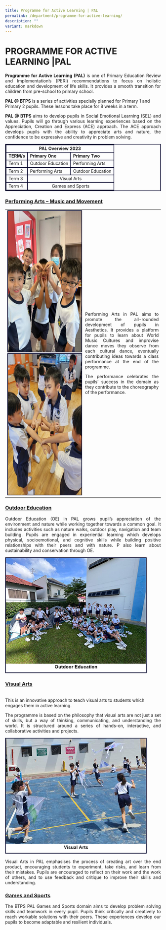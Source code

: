 ```yaml
---
title: Programme for Active Learning | PAL
permalink: /department/programme-for-active-learning/
description: ""
variant: markdown
---
```

# PROGRAMME FOR ACTIVE LEARNING |PAL
<p align="justify">
<strong>Programme for Active Learning (PAL)</strong> is one of Primary Education Review and Implementation’s (PERI) recommendations to focus on holistic education and development of life skills. It provides a smooth transition for children from pre-school to primary school. </p>

<strong>PAL @ BTPS</strong> is a series of activities specially planned for Primary 1 and Primary 2 pupils. These lessons take place for 8 weeks in a term.

<p align="justify">
<strong>PAL @ BTPS</strong> aims to develop pupils in Social Emotional Learning (SEL) and values. Pupils will go through various learning experiences based on the Appreciation, Creation and Express (ACE) approach. The ACE approach develops pupils with the ability to appreciate arts and nature, the confidence to be expressive and creativity in problem solving. </p>

<table style="border:2px solid #0A0B30">
<tbody><tr>
<td align="center" style="border:2px solid #0A0B30" colspan="3"><b>PAL Overview 2023</b> </td></tr><tr>
<td style="border:2px solid #0A0B30"><strong>TERM/s</strong> </td><td style="border:2px solid #0A0B30"><strong>Primary One</strong>
 </td><td style="border:2px solid #0A0B30"><strong>Primary Two</strong>
 </td></tr>
<tr>
<td style="border:2px solid #0A0B30">Term 1</td>
<td style="border:2px solid #0A0B30">Outdoor Education</td>
<td style="border:2px solid #0A0B30">Performing Arts</td>
</tr>
<tr>
<td style="border:2px solid #0A0B30">Term 2</td>
<td style="border:2px solid #0A0B30">Performing Arts</td>
<td style="border:2px solid #0A0B30">Outdoor Education</td>
</tr>
<tr>
<td style="border:2px solid #0A0B30">Term 3</td>
<td style="border:2px solid #0A0B30; text-align: center" colspan="2">Visual Arts</td></tr>
<tr>
<td style="border:2px solid #0A0B30">Term 4</td>
<td style="border:2px solid #0A0B30; text-align: center" colspan="2">Games and Sports</td></tr>
</tbody></table>
<h3><u>Performing Arts – Music and Movement</u></h3>
<table><tbody><tr><td><img style="border:2px solid #0A0B30; width:369px;height:454px;" src="/images/picture 4_pa.jpg"><img style="border:2px solid #0A0B30; width:369px;height:454px;" src="/images/picture 7_pa.jpg"></td><td width="50%"><p align="justify">
Performing Arts in PAL aims to promote the all-rounded development of pupils in Aesthetics. It provides a platform for pupils to learn about World Music Cultures and improvise dance moves they observe from each cultural dance, eventually contributing ideas towards a class performance at the end of the programme. </p>
<p align="justify">The performance celebrates the pupils’ success in the domain as they contribute to the choreography of the performance.</p>
</td></tr></tbody></table>

<h3><u>Outdoor Education</u></h3>
<p align="justify">
Outdoor Education (OE) in PAL grows pupil’s appreciation of the environment and nature while working together towards a common goal. It includes activities such as nature walks, outdoor play, navigation and team building. Pupils are engaged in experiential learning which develops physical, socioemotional, and cognitive skills while building positive relationships with their peers and with nature. P also learn about sustainability and conservation through OE.  </p><img style="border:2px solid #0A0B30; width:454px;height:369px;" src="/images/outdoor_education.png">

<h3><u>Visual Arts</u></h3><br>
This is an innovative approach to teach visual arts to students which engages them in active learning. 
<p align="justify">
The programme is based on the philosophy that visual arts are not just a set of skills, but a way of thinking, communicating, and understanding the world. It is structured around a series of hands-on, interactive, and collaborative activities and projects.  </p>
<img style="border:2px solid #0A0B30; width:454px;height:369px;" src="/images/visual_arts.png">
<p align="justify">
Visual Arts in PAL emphasises the process of creating art over the end product, encouraging students to experiment, take risks, and learn from their mistakes. Pupils are encouraged to reflect on their work and the work of others, and to use feedback and critique to improve their skills and understanding.</p>


<p></p><h3><u>Games and Sports</u></h3><p align="justify">
The BTPS PAL Games and Sports domain aims to develop problem solving skills and teamwork in every pupil. Pupils think critically and creatively to reach workable solutions with their peers. These experiences develop our pupils to become adaptable and resilient individuals. </p>
